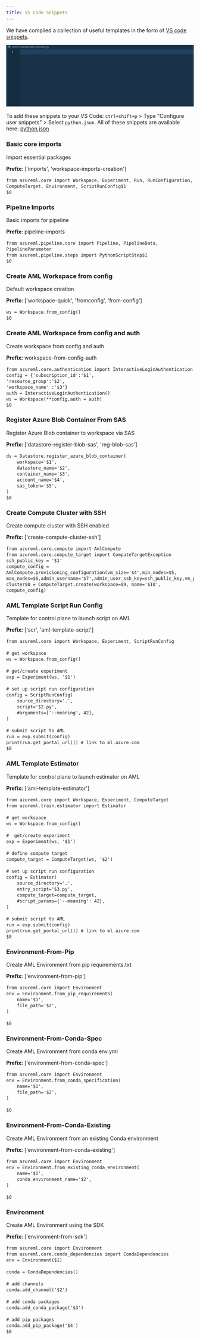 ```yaml
---
title: VS Code Snippets
---
```


We have compiled a collection of useful templates in the form of
[VS code snippets](https://code.visualstudio.com/docs/editor/userdefinedsnippets).

![VS Code Snippets](vs-code-snippets-demo.gif)

To add these snippets to your VS Code: `ctrl+shift+p` > Type "Configure user
snippets" > Select `python.json`. All of these snippets are available here:
[python.json](https://github.com/aminsaied/AzureML-CheatSheet/blob/master/snippets.json)

### Basic core imports
Import essential packages

**Prefix:** ['imports', 'workspace-imports-creation']
```
from azureml.core import Workspace, Experiment, Run, RunConfiguration, ComputeTarget, Environment, ScriptRunConfig$1
$0
```

### Pipeline Imports
Basic imports for pipeline

**Prefix:** pipeline-imports
```
from azureml.pipeline.core import Pipeline, PipelineData, PipelineParameter
from azureml.pipeline.steps import PythonScriptStep$1
$0
```

### Create AML Workspace from config
Default workspace creation

**Prefix:** ['workspace-quick', 'fromconfig', 'from-config']
```
ws = Workspace.from_config()
$0
```

### Create AML Workspace from config and auth
Create workspace from config and auth

**Prefix:** workspace-from-config-auth
```
from azureml.core.authentication import InteractiveLoginAuthentication
config = {'subscription_id':'$1',
'resource_group':'$2',
'workspace_name' :'$3'}
auth = InteractiveLoginAuthentication()
ws = Workspace(**config,auth = auth)
$0
```

### Register Azure Blob Container From SAS
Register Azure Blob container to workspace via SAS

**Prefix:** ['datastore-register-blob-sas', 'reg-blob-sas']
```
ds = Datastore.register_azure_blob_container(
    workspace='$1',
    datastore_name='$2',
    container_name='$3',
    account_name='$4',
    sas_token='$5',
)
$0
```

### Create Compute Cluster with SSH
Create compute cluster with SSH enabled

**Prefix:** ['create-compute-cluster-ssh']
```
from azureml.core.compute import AmlCompute
from azureml.core.compute_target import ComputeTargetException
ssh_public_key = '$1'
compute_config = AmlCompute.provisioning_configuration(vm_size='$4',min_nodes=$5, max_nodes=$6,admin_username='$7',admin_user_ssh_key=ssh_public_key,vm_priority='${8|lowpriority,dedicated|}',remote_login_port_public_access='Enabled')
cluster$0 = ComputeTarget.create(workspace=$9, name='$10', compute_config)
```

### AML Template Script Run Config
Template for control plane to launch script on AML

**Prefix:** ['scr', 'aml-template-script']
```
from azureml.core import Workspace, Experiment, ScriptRunConfig

# get workspace
ws = Workspace.from_config()

# get/create experiment
exp = Experiment(ws, '$1')

# set up script run configuration
config = ScriptRunConfig(
    source_directory='.',
    script='$2.py',
    #arguments=['--meaning', 42],
)

# submit script to AML
run = exp.submit(config)
print(run.get_portal_url()) # link to ml.azure.com
$0
```

### AML Template Estimator
Template for control plane to launch estimator on AML

**Prefix:** ['aml-template-estimator']
```
from azureml.core import Workspace, Experiment, ComputeTarget
from azureml.train.estimator import Estimator

# get workspace
ws = Workspace.from_config()

#  get/create experiment
exp = Experiment(ws, '$1')

# define compute target
compute_target = ComputeTarget(ws, '$2')

# set up script run configuration
config = Estimator(
    source_directory='.',
    entry_script='$3.py',
    compute_target=compute_target,
    #script_params={'--meaning': 42},
)

# submit script to AML
run = exp.submit(config)
print(run.get_portal_url()) # link to ml.azure.com
$0
```

### Environment-From-Pip
Create AML Environment from pip requirements.txt

**Prefix:** ['environment-from-pip']
```
from azureml.core import Environment
env = Environment.from_pip_requirements(
    name='$1',
    file_path='$2',
)

$0
```

### Environment-From-Conda-Spec
Create AML Environment from conda env.yml

**Prefix:** ['environment-from-conda-spec']
```
from azureml.core import Environment
env = Environment.from_conda_specification(
    name='$1',
    file_path='$2',
)

$0
```

### Environment-From-Conda-Existing
Create AML Environment from an existing Conda environment

**Prefix:** ['environment-from-conda-existing']
```
from azureml.core import Environment
env = Environment.from_existing_conda_environment(
    name='$1',
    conda_environment_name='$2',
)

$0
```

### Environment
Create AML Environment using the SDK

**Prefix:** ['environment-from-sdk']
```
from azureml.core import Environment
from azureml.core.conda_dependencies import CondaDependencies
env = Environment($1)

conda = CondaDependencies()

# add channels
conda.add_channel('$2')

# add conda packages
conda.add_conda_package('$3')

# add pip packages
conda.add_pip_package('$4')
$0
```


